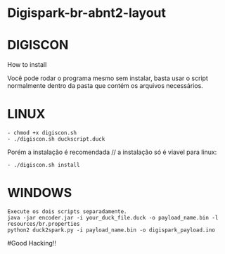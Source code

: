 # Digispark-br-abnt2-layout
# DIGISCON

How to install

Você pode rodar o programa mesmo sem instalar, basta usar o script normalmente dentro da pasta que contém os arquivos necessários.

# LINUX

    - chmod +x digiscon.sh
    - ./digiscon.sh duckscript.duck

Porém a instalação é recomendada // a instalação só é viavel para linux:

    - ./digiscon.sh install
 

# WINDOWS

    Execute os dois scripts separadamente.
    java -jar encoder.jar -i your_duck_file.duck -o payload_name.bin -l resources/br.properties
    python2 duck2spark.py -i payload_name.bin -o digispark_payload.ino
    

#Good Hacking!!
